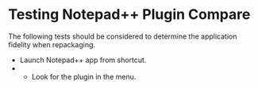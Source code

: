 # Testing Notepad++ Plugin Compare

The following tests should be considered to determine the application fidelity when repackaging.

* Launch Notepad++ app from shortcut.  
* * Look for the plugin in the menu. 
